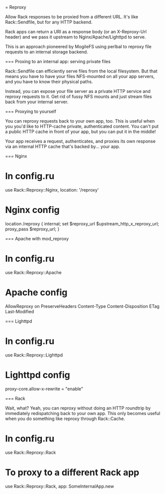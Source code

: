 = Reproxy

Allow Rack responses to be proxied from a different URL. It's like
Rack::Sendfile, but for any HTTP backend.

Rack apps can return a URI as a response body (or an X-Reproxy-Url header)
and we pass it upstream to Nginx/Apache/Lighttpd to serve.

This is an approach pioneered by MogileFS using perlbal to reproxy file
requests to an internal storage backend.

=== Proxing to an internal app: serving private files

Rack::Sendfile can efficiently serve files from the local filesystem.
But that means you have to have your files NFS-mounted on all your app
servers, and you have to know their physical paths.

Instead, you can expose your file server as a private HTTP service and
reproxy requests to it. Get rid of fussy NFS mounts and just stream files
back from your internal server.

=== Proxying to yourself

You can reproxy requests back to your own app, too. This is useful when you
you'd like to HTTP-cache private, authenticated content. You can't put a
public HTTP cache in front of your app, but you can put it in the middle!

Your app receives a request, authenticates, and proxies its own response
via an internal HTTP cache that's backed by... your app.

=== Nginx

# In config.ru
  use Rack::Reproxy::Nginx, location: '/reproxy'

# Nginx config
  location /reproxy {
    internal;
    set $reproxy_url $upstream_http_x_reproxy_url;
    proxy_pass $reproxy_url;
  }

=== Apache with mod\_reproxy

# In config.ru
  use Rack::Reproxy::Apache

# Apache config
  <Location />
    AllowReproxy on
    PreserveHeaders Content-Type Content-Disposition ETag Last-Modified
  </Location>

=== Lighttpd

# In config.ru
  use Rack::Reproxy::Lighttpd

# Lighttpd config
  proxy-core.allow-x-rewrite = "enable"

=== Rack

Wait, what? Yeah, you can reproxy without doing an HTTP roundtrip by
immediately redispatching back to your own app. This only becomes useful
when you do something like reproxy through Rack::Cache.

# In config.ru
  use Rack::Reproxy::Rack

# To proxy to a different Rack app
use Rack::Reproxy::Rack, app: SomeInternalApp.new

